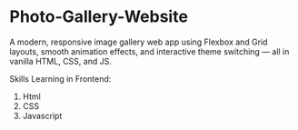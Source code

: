# Photo-Gallery-Website
A modern, responsive image gallery web app using Flexbox and Grid layouts, smooth animation effects, and interactive theme switching — all in vanilla HTML, CSS, and JS.

Skills Learning in Frontend:
1. Html
2. CSS
3. Javascript

